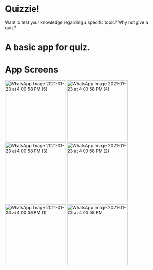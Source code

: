 # Quizzie!
Want to test your knowledge regarding a specific topic? Why not give a quiz?
# A basic app for quiz.

# App Screens

<img width="200" alt="WhatsApp Image 2021-01-23 at 4 00 58 PM (5)" src="https://user-images.githubusercontent.com/71023544/105576013-e5b09f80-5d95-11eb-868b-29efb7352936.jpeg">
<img width="200" alt="WhatsApp Image 2021-01-23 at 4 00 58 PM (4)" src="https://user-images.githubusercontent.com/71023544/105576148-ce25e680-5d96-11eb-84ff-466df62e0e15.jpeg">
<img width="200" alt="WhatsApp Image 2021-01-23 at 4 00 58 PM (3)" src="https://user-images.githubusercontent.com/71023544/105576155-d41bc780-5d96-11eb-94da-b5b6d8614f31.jpeg">
<img width="200" alt="WhatsApp Image 2021-01-23 at 4 00 58 PM (2)" src="https://user-images.githubusercontent.com/71023544/105576157-d7af4e80-5d96-11eb-961b-c71196f003fe.jpeg">
<img width="200" alt="WhatsApp Image 2021-01-23 at 4 00 58 PM (1)" src="https://user-images.githubusercontent.com/71023544/105576160-db42d580-5d96-11eb-8942-9ab97b85af33.jpeg">
<img width="200" alt="WhatsApp Image 2021-01-23 at 4 00 58 PM" src="https://user-images.githubusercontent.com/71023544/105576162-e0078980-5d96-11eb-8de6-b02edd5a372f.jpeg">
